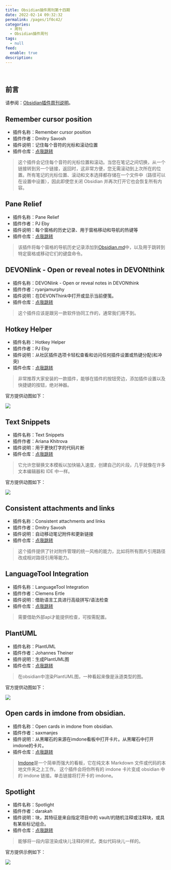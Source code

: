 ```yaml
---
title: Obsidian插件周刊第十四期
date: 2022-02-14 09:32:32
permalink: /pages/1f0c42/
categories:
  - 周刊
  - Obsidian插件周刊
tags:
  - null
feed:
  enable: true
description:
---
```


<br><ArticleTopAd></ArticleTopAd>

## 前言

请参阅：[Obsidian插件周刊说明](https://wiki.eryajf.net/pages/bcc523/)。

## Remember cursor position

- 插件名称：Remember cursor position
- 插件作者：Dmitry Savosh
- 插件说明：记住每个音符的光标和滚动位置
- 插件仓库：[点我跳转](https://github.com/derwish-pro/obsidian-remember-cursor-position)

>这个插件会记住每个音符的光标位置和滚动。当您在笔记之间切换，从一个链接转到另一个链接，返回时，这非常方便，您无需滚动到上次所在的位置。所有笔记的光标位置、滚动和文本选择都存储在一个文件中（路径可以在设置中设置），因此即使您关闭 Obsidian 并再次打开它也会恢复所有内容。

## Pane Relief

- 插件名称：Pane Relief
- 插件作者：PJ Eby
- 插件说明：每个窗格的历史记录、用于窗格移动和导航的热键等
- 插件仓库：[点我跳转](https://github.com/pjeby/pane-relief)

>该插件将每个窗格的导航历史记录添加到[Obsidian.md](https://obsidian.md/)中，以及用于跳转到特定窗格或移动它们的键盘命令。

## DEVONlink - Open or reveal notes in DEVONthink

- 插件名称：DEVONlink - Open or reveal notes in DEVONthink
- 插件作者：ryanjamurphy
- 插件说明：在DEVONThink中打开或显示当前便笺。
- 插件仓库：[点我跳转](https://github.com/ryanjamurphy/DEVONlink-obsidian)

>这个插件应该是跟另一款软件协同工作的，通常我们用不到。

## Hotkey Helper

- 插件名称：Hotkey Helper
- 插件作者：PJ Eby
- 插件说明：从社区插件选项卡轻松查看和访问任何插件设置或热键分配(和冲突)
- 插件仓库：[点我跳转](https://github.com/pjeby/hotkey-helper)

>非常推荐大家安装的一款插件，能够在插件的按钮旁边，添加插件设置以及快捷键的按钮，绝对神器。

官方提供动图如下：

![](http://t.eryajf.net/imgs/2022/01/5882e8a26e8a8268.gif)

## Text Snippets

- 插件名称：Text Snippets
- 插件作者：Ariana Khitrova
- 插件说明：用于更快打字的代码片断
- 插件仓库：[点我跳转](https://github.com/ArianaKhit/text-snippets-obsidian)

>它允许您替换文本模板以加快输入速度，创建自己的片段，几乎就像在许多文本编辑器和 IDE 中一样。

官方提供动图如下：

![](http://t.eryajf.net/imgs/2022/01/ca78f7ea78e68eb1.gif)

## Consistent attachments and links

- 插件名称：Consistent attachments and links
- 插件作者：Dmitry Savosh
- 插件说明：自动移动笔记附件和更新链接
- 插件仓库：[点我跳转](https://github.com/derwish-pro/obsidian-consistent-attachments-and-links)

>这个插件提供了针对附件管理的统一风格的能力，比如将所有图片引用路径改成相对路径引用等能力。

## LanguageTool Integration

- 插件名称：LanguageTool Integration
- 插件作者：Clemens Ertle
- 插件说明：借助语言工具进行高级拼写/语法检查
- 插件仓库：[点我跳转](https://github.com/Clemens-E/obsidian-languagetool-plugin)

>需要借助外部api才能提供检查，可按需配置。

## PlantUML

- 插件名称：PlantUML
- 插件作者：Johannes Theiner
- 插件说明：生成PlantUML图
- 插件仓库：[点我跳转](https://github.com/joethei/obsidian-plantuml)

>在obsidian中渲染PlantUML图，一种看起来像是泳道类型的图。

官方提供动图如下：

![](http://t.eryajf.net/imgs/2022/01/f60e78e4fd8fd5da.gif)

## Open cards in imdone from obsidian.

- 插件名称：Open cards in imdone from obsidian.
- 插件作者：saxmanjes
- 插件说明：从黑曜石的来源在imdone看板中打开卡片。从黑曜石中打开imdone的卡片。
- 插件仓库：[点我跳转](https://github.com/imdone/imdone-obsidian-plugin)

>[Imdone](https://imdone.io/)是一个简单而强大的看板，它在纯文本 Markdown 文件或代码的本地文件夹之上工作。
>这个插件会将你所有的 imdone 卡片变成 obsidian 中的 imdone 链接。单击链接将打开卡的 imdone。


## Spotlight

- 插件名称：Spotlight
- 插件作者：darakah
- 插件说明：块，其特征是来自指定项目中的 vault/的随机注释或注释块，或具有某些标记组合。
- 插件仓库：[点我跳转](https://github.com/Darakah/obsidian-spotlight)

>能够将一段内容渲染成块儿注释的样式，类似代码块儿一样的。

官方提供示例如下：

![](http://t.eryajf.net/imgs/2022/01/bfed556fd8f68ae9.png)


<br><ArticleTopAd></ArticleTopAd>

